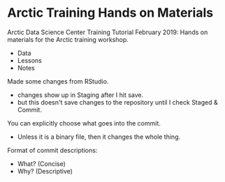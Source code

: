 # Arctic Training Hands on Materials
Arctic Data Science Center Training Tutorial February 2019: Hands on materials for the Arctic training workshop.

- Data
- Lessons
- Notes

Made some changes from RStudio.
- changes show up in Staging after I hit save.
- but this doesn't save changes to the repository until I check Staged & Commit.

You can explicitly choose what goes into the commit.
- Unless it is a binary file, then it changes the whole thing.

Format of commit descriptions:
- What? (Concise)
- Why? (Descriptive)